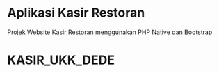 # Aplikasi Kasir Restoran

Projek Website Kasir Restoran menggunakan PHP Native dan Bootstrap
# KASIR_UKK_DEDE
